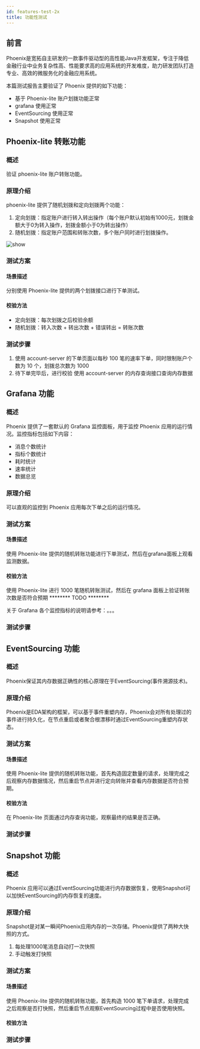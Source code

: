 ```yaml
---
id: features-test-2x
title: 功能性测试
---
```


 ## 前言

 Phoenix是宽拓自主研发的一款事件驱动型的高性能Java开发框架，专注于降低金融行业中业务复杂性高、性能要求高的应用系统的开发难度，助力研发团队打造专业、高效的微服务化的金融应用系统。

 本篇测试报告主要验证了 Phoenix 提供的如下功能：

  - 基于 Phoenix-lite 账户划拨功能正常
  - grafana 使用正常
  - EventSourcing 使用正常
  - Snapshot 使用正常

## Phoenix-lite 转账功能

### 概述

验证 phoenix-lite 账户转账功能。

### 原理介绍

phoenix-lite 提供了随机划拨和定向划拨两个功能：

 1. 定向划拨：指定账户进行转入转出操作（每个账户默认初始有1000元，划拨金额大于0为转入操作，划拨金额小于0为转出操作）
 2. 随机划拨：指定账户范围和转账次数，多个账户同时进行划拨操作。

![show](assets/phoenix2.x/phoenix-test/features/1.png)

### 测试方案

#### 场景描述

分别使用 Phoenix-lite 提供的两个划拨接口进行下单测试。

#### 校验方法

 - 定向划拨：每次划拨之后校验余额
 - 随机划拨：转入次数 + 转出次数 + 错误转出 = 转账次数

### 测试步骤

 1. 使用 account-server 的下单页面以每秒 100 笔的速率下单，同时限制账户个数为 10 个，划拨总次数为 1000
 2. 待下单完毕后，进行校验
    使用 account-server 的内存查询接口查询内存数据


## Grafana 功能

### 概述

Phoenix 提供了一套默认的 Grafana 监控面板，用于监控 Phoenix 应用的运行情况。监控指标包括如下内容：

 - 消息个数统计
 - 指标个数统计
 - 耗时统计
 - 速率统计
 - 数据总览

### 原理介绍

可以直观的监控到 Phoenix 应用每次下单之后的运行情况。

### 测试方案

#### 场景描述

使用 Phoenix-lite 提供的随机转账功能进行下单测试，然后在grafana面板上观看监测数据。

#### 校验方法

使用 Phoenix-lite 进行 1000 笔随机转账测试，然后在 grafana 面板上验证转账次数是否符合预期   ******** TODO  ******** 

关于 Grafana 各个监控指标的说明请参考：。。。

### 测试步骤


## EventSourcing 功能

### 概述

Phoenix保证其内存数据正确性的核心原理在于EventSourcing(事件溯源技术)。

### 原理介绍

Phoenix是EDA架构的框架，可以基于事件重塑内存，Phoenix会对所有处理过的事件进行持久化，在节点重启或者聚合根漂移时通过EventSourcing重塑内存状态。

### 测试方案

#### 场景描述

使用 Phoenix-lite 提供的随机转账功能，首先构造固定数量的请求，处理完成之后观察内存数据情况，然后重启节点并进行定向转账并查看内存数据是否符合预期。

#### 校验方法

在 Phoenix-lite 页面通过内存查询功能，观察最终的结果是否正确。

### 测试步骤


## Snapshot 功能

### 概述

Phoenix 应用可以通过EventSourcing功能进行内存数据恢复，使用Snapshot可以加快EventSourcing的内存恢复的速度。

### 原理介绍

Snapshot是对某一瞬间Phoenix应用内存的一次存储。Phoenix提供了两种大快照的方式。

 1. 每处理1000笔消息自动打一次快照
 2. 手动触发打快照

### 测试方案

#### 场景描述

使用 Phoenix-lite 提供的随机转账功能，首先构造 1000 笔下单请求，处理完成之后观察是否打快照，然后重启节点观察EventSourcing过程中是否使用快照。

#### 校验方法



### 测试步骤

